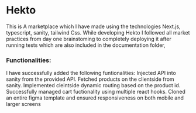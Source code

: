 # Hekto
This is A marketplace which I have made using the technologies Next.js, typescript, sanity, tailwind Css. While developing Hekto I followed all market practices from day one brainstoming to completely deploying it after running tests which are also included in the documentation folder,

### Functionalities:
I have successfully added the following funtionalities:
Injected API into sanity from the provided API.
Fetched products on the clientside from sanity.
Implemented cleintside dynamic routing based on the product id.
Successfully managed cart fuctionality using multiple react hooks.
Cloned an entire figma template and ensured responsiveness on both mobile and larger screens
